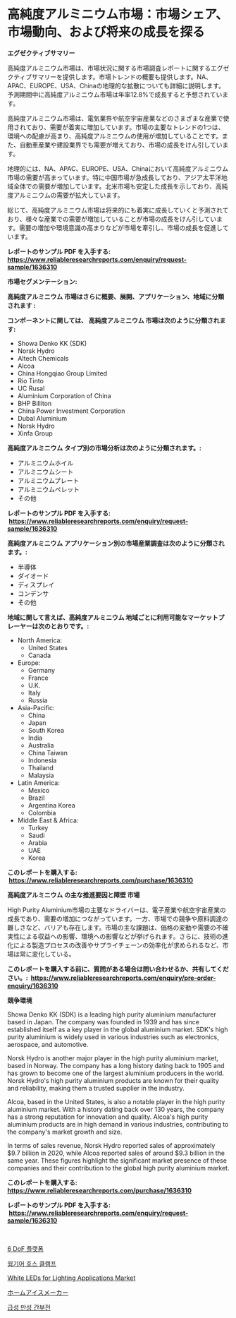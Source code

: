 <p><h1>高純度アルミニウム市場：市場シェア、市場動向、および将来の成長を探る</h1></p><p><strong>エグゼクティブサマリー</strong></p>
<p><p>高純度アルミニウム市場は、市場状況に関する市場調査レポートに関するエグゼクティブサマリーを提供します。市場トレンドの概要も提供します。NA、APAC、EUROPE、USA、Chinaの地理的な拡散についても詳細に説明します。予測期間中に高純度アルミニウム市場は年率12.8%で成長すると予想されています。</p><p>高純度アルミニウム市場は、電気業界や航空宇宙産業などのさまざまな産業で使用されており、需要が着実に増加しています。市場の主要なトレンドの1つは、環境への配慮が高まり、高純度アルミニウムの使用が増加していることです。また、自動車産業や建設業界でも需要が増えており、市場の成長をけん引しています。</p><p>地理的には、NA、APAC、EUROPE、USA、Chinaにおいて高純度アルミニウム市場の需要が高まっています。特に中国市場が急成長しており、アジア太平洋地域全体での需要が増加しています。北米市場も安定した成長を示しており、高純度アルミニウムの需要が拡大しています。</p><p>総じて、高純度アルミニウム市場は将来的にも着実に成長していくと予測されており、様々な産業での需要が増加していることが市場の成長をけん引しています。需要の増加や環境意識の高まりなどが市場を牽引し、市場の成長を促進しています。</p></p>
<p><strong>レポートのサンプル PDF を入手する: <a href="https://www.reliableresearchreports.com/enquiry/request-sample/1636310">https://www.reliableresearchreports.com/enquiry/request-sample/1636310</a></strong></p>
<p><strong>市場セグメンテーション:</strong></p>
<p><strong> 高純度アルミニウム 市場はさらに概要、展開、アプリケーション、地域に分類されます :</strong></p>
<p><strong>コンポーネントに関しては、 高純度アルミニウム 市場は次のように分類されます: &nbsp;</strong></p>
<p><ul><li>Showa Denko KK (SDK)</li><li>Norsk Hydro</li><li>Altech Chemicals</li><li>Alcoa</li><li>China Hongqiao Group Limited</li><li>Rio Tinto</li><li>UC Rusal</li><li>Aluminium Corporation of China</li><li>BHP Billiton</li><li>China Power Investment Corporation</li><li>Dubal Aluminium</li><li>Norsk Hydro</li><li>Xinfa Group</li></ul></p>
<p><strong> 高純度アルミニウム タイプ別の市場分析は次のように分類されます。:</strong></p>
<p><ul><li>アルミニウムホイル</li><li>アルミニウムシート</li><li>アルミニウムプレート</li><li>アルミニウムペレット</li><li>その他</li></ul></p>
<p><strong>レポートのサンプル PDF を入手する: &nbsp;<a href="https://www.reliableresearchreports.com/enquiry/request-sample/1636310">https://www.reliableresearchreports.com/enquiry/request-sample/1636310</a></strong></p>
<p><strong> 高純度アルミニウム アプリケーション別の市場産業調査は次のように分類されます。:</strong></p>
<p><ul><li>半導体</li><li>ダイオード</li><li>ディスプレイ</li><li>コンデンサ</li><li>その他</li></ul></p>
<p><strong>地域に関して言えば、高純度アルミニウム 地域ごとに利用可能なマーケットプレーヤーは次のとおりです。:</strong></p>
<p><ul>
    <li>
        North America:
        <ul>
            <li>United States</li>
            <li>Canada</li>
        </ul>
    </li>
    <li>
        Europe:
        <ul>
            <li>Germany</li>
            <li>France</li>
            <li>U.K.</li>
            <li>Italy</li>
            <li>Russia</li>
        </ul>
    </li>
    <li>
        Asia-Pacific:
        <ul>
            <li>China</li>
            <li>Japan</li>
            <li>South Korea</li>
            <li>India</li>
            <li>Australia</li>
            <li>China Taiwan</li>
            <li>Indonesia</li>
            <li>Thailand</li>
            <li>Malaysia</li>
        </ul>
    </li>
    <li>
        Latin America:
        <ul>
            <li>Mexico</li>
            <li>Brazil</li>
            <li>Argentina Korea</li>
            <li>Colombia</li>
        </ul>
    </li>
    <li>
        Middle East & Africa:
        <ul>
            <li>Turkey</li>
            <li>Saudi</li>
            <li>Arabia</li>
            <li>UAE</li>
            <li>Korea</li>
        </ul>
    </li>
    </ul></p>
<p><strong>このレポートを購入する: &nbsp;<a href="https://www.reliableresearchreports.com/purchase/1636310">https://www.reliableresearchreports.com/purchase/1636310</a></strong></p>
<p><strong>高純度アルミニウム の主な推進要因と障壁 市場</strong></p>
<p><p>High Purity Aluminium市場の主要なドライバーは、電子産業や航空宇宙産業の成長であり、需要の増加につながっています。一方、市場での競争や原料調達の難しさなど、バリアも存在します。市場の主な課題は、価格の変動や需要の不確実性による収益への影響、環境への影響などが挙げられます。さらに、技術の進化による製造プロセスの改善やサプライチェーンの効率化が求められるなど、市場は常に変化している。</p></p>
<p><strong>このレポートを購入する前に、質問がある場合は問い合わせるか、共有してください。:&nbsp; <a href="https://www.reliableresearchreports.com/enquiry/pre-order-enquiry/1636310">https://www.reliableresearchreports.com/enquiry/pre-order-enquiry/1636310</a></strong></p>
<p><strong>競争環境</strong></p>
<p><p>Showa Denko KK (SDK) is a leading high purity aluminium manufacturer based in Japan. The company was founded in 1939 and has since established itself as a key player in the global aluminium market. SDK's high purity aluminium is widely used in various industries such as electronics, aerospace, and automotive.</p><p>Norsk Hydro is another major player in the high purity aluminium market, based in Norway. The company has a long history dating back to 1905 and has grown to become one of the largest aluminium producers in the world. Norsk Hydro's high purity aluminium products are known for their quality and reliability, making them a trusted supplier in the industry.</p><p>Alcoa, based in the United States, is also a notable player in the high purity aluminium market. With a history dating back over 130 years, the company has a strong reputation for innovation and quality. Alcoa's high purity aluminium products are in high demand in various industries, contributing to the company's market growth and size.</p><p>In terms of sales revenue, Norsk Hydro reported sales of approximately $9.7 billion in 2020, while Alcoa reported sales of around $9.3 billion in the same year. These figures highlight the significant market presence of these companies and their contribution to the global high purity aluminium market.</p></p>
<p><strong>このレポートを購入する: &nbsp; <a href="https://www.reliableresearchreports.com/purchase/1636310">https://www.reliableresearchreports.com/purchase/1636310</a></strong></p>
<p><strong>レポートのサンプル PDF を入手する: &nbsp;<a href="https://www.reliableresearchreports.com/enquiry/request-sample/1636310">https://www.reliableresearchreports.com/enquiry/request-sample/1636310</a></strong><strong></strong></p>
<p>&nbsp;</p>
<p><p><a href="https://github.com/CorEmtymerich56566/Market-Research-Report-List-1/blob/main/25727827126.md">6 DoF 플랫폼</a></p><p><a href="https://medium.com/@hershelkris/quot-%EC%9B%9C-%EA%B8%B0%EC%96%B4-%ED%98%B8%EC%8A%A4-%ED%81%B4%EB%9E%A8%ED%94%84-%EC%8B%9C%EC%9E%A5-%EB%B6%84%EC%84%9D-%EA%B8%80%EB%A1%9C%EB%B2%8C-%EC%82%B0%EC%97%85-%EC%A0%84%EB%A7%9D-%EB%B0%8F-%EC%98%88%EC%B8%A1-2024%EB%85%84%EB%B6%80%ED%84%B0-2031%EB%85%84-quot-2a8baf4a1a7c">웜기어 호스 클램프</a></p><p><a href="https://github.com/Airanohannonzb68e5pb53oc1/Market-Research-Report-List-1/blob/main/white-leds-for-lighting-applications-market.md">White LEDs for Lighting Applications Market</a></p><p><a href="https://github.com/AriMuller2009/Market-Research-Report-List-1/blob/main/39683367708.md">ホームアイスメーカー</a></p><p><a href="https://medium.com/@costelcaramitru2022/%EA%B8%89%EC%84%B1%EB%B6%80%EC%9E%91%EC%9A%A9%EC%84%B1-%EA%B0%84%EB%B6%80%EC%A0%84-%EC%8B%9C%EC%9E%A5-%EC%9C%A0%ED%98%95-%EC%9D%91%EC%9A%A9-%EB%B0%8F-%EC%A7%80%EB%A6%AC%EC%97%90-%EB%8C%80%ED%95%9C-%ED%8F%AC%EA%B4%84%EC%A0%81-%ED%8F%89%EA%B0%80-d960cd0d2cd6">급성 만성 간부전</a></p></p>